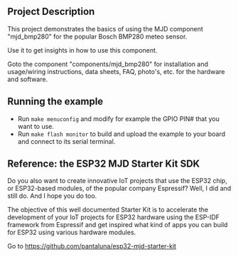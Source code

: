 ## Project Description
This project demonstrates the basics of using the MJD component "mjd_bmp280" for the popular Bosch BMP280 meteo sensor.

Use it to get insights in how to use this component.

Goto the component "components/mjd_bmp280" for installation and usage/wiring instructions, data sheets, FAQ, photo's, etc. for the hardware and software.

## Running the example
- Run `make menuconfig` and modify for example the GPIO PIN# that you want to use.
- Run `make flash monitor` to build and upload the example to your board and connect to its serial terminal.



## Reference: the ESP32 MJD Starter Kit SDK

Do you also want to create innovative IoT projects that use the ESP32 chip, or ESP32-based modules, of the popular company Espressif? Well, I did and still do. And I hope you do too.

The objective of this well documented Starter Kit is to accelerate the development of your IoT projects for ESP32 hardware using the ESP-IDF framework from Espressif and get inspired what kind of apps you can build for ESP32 using various hardware modules.

Go to https://github.com/pantaluna/esp32-mjd-starter-kit

